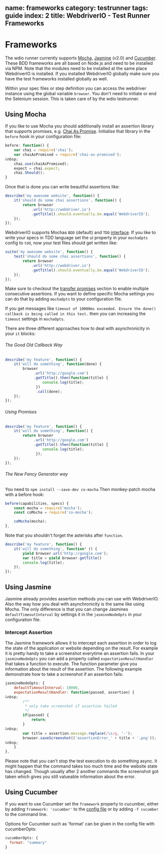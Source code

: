 name: frameworks
category: testrunner
tags: guide
index: 2
title: WebdriverIO - Test Runner Frameworks
---

Frameworks
==========

The wdio runner currently supports [Mocha](http://mochajs.org/), [Jasmine](http://jasmine.github.io/) (v2.0) and
[Cucumber](https://cucumber.io/). These BDD frameworks are all based on Node.js and need to be installed via
NPM. Note that the modules need to be installed at the same place WebdriverIO is installed. If you installed
WebdriverIO globally make sure you have the test frameworks installed globally as well.

Within your spec files or step definition you can access the webdriver instance using the global variable `browser`.
You don't need to initiate or end the Selenium session. This is taken care of by the wdio testrunner.

## Using Mocha

If you like to use Mocha you should additionally install an assertion library that supports promises,
e.g. [Chai As Promise](http://chaijs.com/plugins/chai-as-promised). Initialise that library in the
`before` hook in your configuration file:

```js
before: function() {
    var chai = require('chai');
    var chaiAsPromised = require('chai-as-promised');
&nbsp;
    chai.use(chaiAsPromised);
    expect = chai.expect;
    chai.Should();
}
```

Once that is done you can write beautiful assertions like:

```js
describe('my awesome website', function() {
    it('should do some chai assertions', function() {
        return browser
            .url('http://webdriver.io')
            .getTitle().should.eventually.be.equal('WebdriverIO');
    });
});
```

WebdriverIO supports Mochas `BDD` (default) and `TDD` [interface](https://mochajs.org/#interfaces). If you like
to write your specs in TDD language set the ui property in your `mochaOpts` config to `tdd`, now your test files should
get written like:

```js
suite('my awesome website', function() {
    test('should do some chai assertions', function() {
        return browser
            .url('http://webdriver.io')
            .getTitle().should.eventually.be.equal('WebdriverIO');
    });
});
```

Make sure to checkout the [transfer promises](/guide/usage/transferpromises.html) section to enable multiple
consecutive assertions. If you want to define specific Mocha settings you can do that by adding `mochaOpts`
to your configuration file.

If you get messages like
`timeout of 10000ms exceeded. Ensure the done() callback is being called in this test.`
then you can increasing the `timeout` settings in `mochaOpts`.

There are three different approaches how to deal with asynchronicity in your `it` blocks:

###### The Good Old Callback Way

```js
describe('my feature', function() {
    it('will do something', function(done) {
        browser
             .url('http://google.com')
             .getTitle().then(function(title) {
                 console.log(title);
              })
              .call(done);
    });
});
```

###### Using Promises

```js
describe('my feature', function() {
    it('will do something', function() {
        return browser
             .url('http://google.com')
             .getTitle().then(function(title) {
                 console.log(title);
              });
    });
});
```

###### The New Fancy Generator way

You need to `npm install --save-dev co-mocha`
Then monkey-patch mocha with a before hook:

```js
before(capabilities, specs) {
    const mocha = require('mocha');
    const coMocha = require('co-mocha');

    coMocha(mocha);
},
```
Note that you shouldn't forget the asterisks after `function`.

```js
describe('my feature', function() {
    it('will do something', function* () {
        yield browser.url('http://google.com');
        var title = yield browser.getTitle()
        console.log(title);
    });
});
```

## Using Jasmine

Jasmine already provides assertion methods you can use with WebdriverIO. Also the way how you deal with
asynchronicity is the same like using Mocha. The only difference is that you can change Jasmines
`defaultTimeoutInterval` by settings it in the `jasmineNodeOpts` in your configuration file.

### Intercept Assertion

The Jasmine framework allows it to intercept each assertion in order to log the state of the application
or website depending on the result. For example it is pretty handy to take a screenshot everytime
an assertion fails. In your `jasmineNodeOpts` you can add a property called `expectationResultHandler`
that takes a function to execute. The function parameter give you information about the result of
the assertion. The following example demonstrate how to take a screenshot if an assertion fails:

```js
jasmineNodeOpts: {
    defaultTimeoutInterval: 10000,
    expectationResultHandler: function(passed, assertion) {
&nbsp;
        /**
         * only take screenshot if assertion failed
         */
        if(passed) {
            return;
        }
&nbsp;
        var title = assertion.message.replace(/\s/g, '-');
        browser.saveScreenshot(('assertionError_' + title + '.png'));
&nbsp;
    }
},
```

Please note that you can't stop the test execution to do something async. It might happen that
the command takes too much time and the website state has changed. Though usually after 2 another
commands the screenshot got taken which gives you still valueable information about the error.

## Using Cucumber

If you want to use Cucumber set the `framework` property to cucumber, either by adding `framework: 'cucumber'`
to the [config file](/guide/testrunner/configurationfile.html) or by adding `-f cucumber` to the command line.

Options for Cucumber such as 'format' can be given in the config file with cucumberOpts:

```js
cucumberOpts: {
  format: "summary"
}
```
